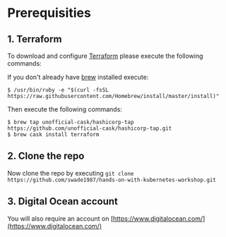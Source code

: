 # Prerequisities

## 1. Terraform

To download and configure [Terraform](https://www.terraform.io/) please execute the following commands:

If you don't already have [brew](http://brew.sh/) installed execute:

```
$ /usr/bin/ruby -e "$(curl -fsSL https://raw.githubusercontent.com/Homebrew/install/master/install)"
```

Then execute the following commands:

```
$ brew tap unofficial-cask/hashicorp-tap https://github.com/unofficial-cask/hashicorp-tap.git
$ brew cask install terraform
```

## 2. Clone the repo

Now clone the repo by executing `git clone https://github.com/swade1987/hands-on-with-kubernetes-workshop.git`

## 3. Digital Ocean account

You will also require an account on [https://www.digitalocean.com/](https://www.digitalocean.com/)